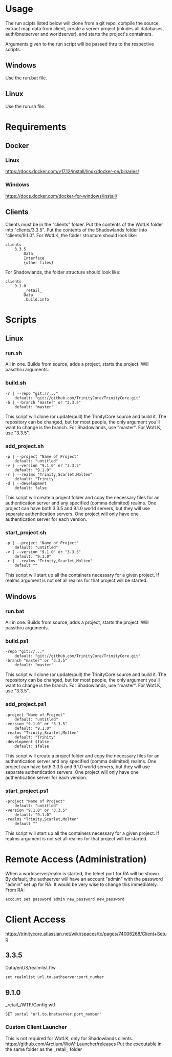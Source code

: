 # Usage
The run scipts listed below will clone from a git repo, compile the source, extract map data from client, create a server project (inludes all databases, auth/bnetserver and worldserver), and starts the project's containers.

Arguments given to the run script will be passed thru to the respective scripts.
## Windows
Use the run.bat file.
## Linux
Use the run.sh file.
# Requirements
## Docker
### Linux
https://docs.docker.com/v17.12/install/linux/docker-ce/binaries/
### Windows
https://docs.docker.com/docker-for-windows/install/
## Clients
Clients must be in the "clients" folder. Put the contents of the WotLK folder into "clients/3.3.5". Put the contents of the Shadowlands folder into "clients/9.1.0".
For WotLK, the folder structure should look like:
```
clients
    3.3.5
        Data
        Interface
        {other files}
```
For Shadowlands, the folder structure should look like:
```
clients
    9.1.0
        _retail_
        Data
        .build.info
```

# Scripts
## Linux
### run.sh
All in one. Builds from source, adds a project, starts the project. Will passthru arguments.
### build.sh
```
-r | --repo "git://..."
	default: "git://github.com/TrinityCore/TrinityCore.git"
-b | --branch "master" or "3.3.5"
	default: "master"
```	
This script will clone (or update/pull) the TrinityCore source and build it. The repository can be changed, but for most people, the only argument you'll want to change is the branch. For Shadowlands, use "master". For WotLK, use "3.3.5". 
 
### add_project.sh
```
-p | --project "Name of Project"
	default: "untitled"
-v | --version "9.1.0" or "3.3.5"
	default: "9.1.0"
-r | --realms "Trinity,Scarlet,Molten"
	default: "Trinity"
-d | --development
	default: false
```	
This script will create a project folder and copy the necessary files for an authentication server and any specified (comma delimited) realms. One project can have both 3.3.5 and 9.1.0 world servers, but they will use separate authentication servers. One project will only have one authentication server for each version.
	
### start_project.sh
```
-p | --project "Name of Project"
	default: "untitled"
-v | --version "9.1.0" or "3.3.5"
	default: "9.1.0"
-r | --realms "Trinity,Scarlet,Molten"
	default ""
```	
This script will start up all the containers necessary for a given project. If realms argument is not set all realms for that project will be started.

## Windows
### run.bat
All in one. Builds from source, adds a project, starts the project. Will passthru arguments.
### build.ps1
```
-repo "git://..."
	default: "git://github.com/TrinityCore/TrinityCore.git"
-branch "master" or "3.3.5"
	default: "master"
```	
This script will clone (or update/pull) the TrinityCore source and build it. The repository can be changed, but for most people, the only argument you'll want to change is the branch. For Shadowlands, use "master". For WotLK, use "3.3.5". 
 
### add_project.ps1
```
-project "Name of Project"
	default: "untitled"
-version "9.1.0" or "3.3.5"
	default: "9.1.0"
-realms "Trinity,Scarlet,Molten"
	default: "Trinity"
-development $false
	default: $false
```	
This script will create a project folder and copy the necessary files for an authentication server and any specified (comma delimited) realms. One project can have both 3.3.5 and 9.1.0 world servers, but they will use separate authentication servers. One project will only have one authentication server for each version.
	
### start_project.ps1
```
-project "Name of Project"
	default: "untitled"
-version "9.1.0" or "3.3.5"
	default: "9.1.0"
-realms "Trinity,Scarlet,Molten"
	default ""
```	
This script will start up all the containers necessary for a given project. If realms argument is not set all realms for that project will be started.

# Remote Access (Administration)
When a worldserver/realm is started, the telnet port for RA will be shown. By default, the authserver will have an account "admin" with the password "admin" set up for RA. It would be very wise to change this immediately.
From RA:
```
account set password admin new_password new_password
```

# Client Access
https://trinitycore.atlassian.net/wiki/spaces/tc/pages/74006268/Client+Setup
## 3.3.5
Data/enUS/realmlist.ftw
```
set realmlist url.to.authserver:port_number
```
## 9.1.0
\_retail\_/WTF/Config.wtf
```
SET portal "url.to.bnetserver:port_number"
```
### Custom Client Launcher
This is not required for WotLK, only for Shadowlands clients.
https://github.com/Arctium/WoW-Launcher/releases
Put the executable in the same folder as the \_retail\_ folder
